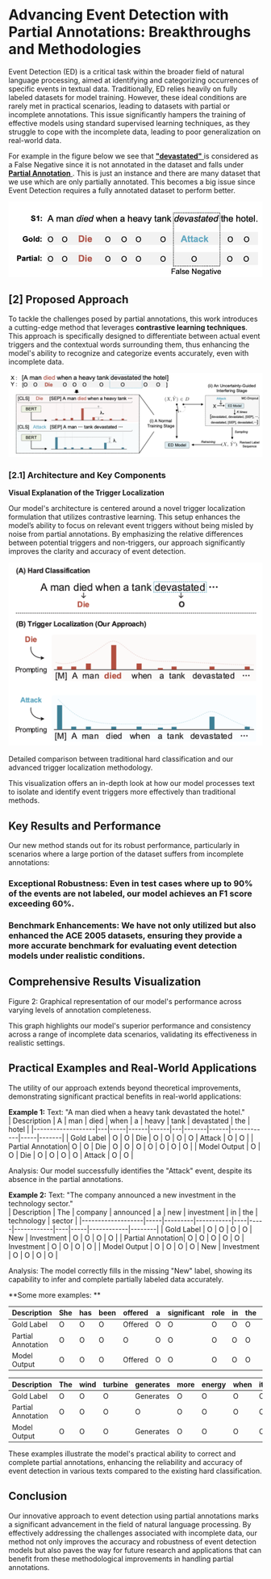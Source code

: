 # Advancing Event Detection with Partial Annotations: Breakthroughs and Methodologies

Event Detection (ED) is a critical task within the broader field of natural language processing, aimed at identifying and categorizing occurrences of specific events in textual data. Traditionally, ED relies heavily on fully labeled datasets for model training. However, these ideal conditions are rarely met in practical scenarios, leading to datasets with partial or incomplete annotations. This issue significantly hampers the training of effective models using standard supervised learning techniques, as they struggle to cope with the incomplete data, leading to poor generalization on real-world data.

For example in the figure below we see that <u> **"devastated"** </u> is considered as a False Negative since it is not annotated in the dataset and falls under <u> **Partial Annotation** </u>. This is just an instance and there are many dataset that we use which are only partially annotated. This becomes a big issue since Event Detection requires a fully annotated dataset to perform better.

![ImageForPartialAnnotation](/Images/PartialAnnotation.png)

## [2] Proposed Approach
To tackle the challenges posed by partial annotations, this work introduces a cutting-edge method that leverages **contrastive learning techniques**. This approach is specifically designed to differentiate between actual event triggers and the contextual words surrounding them, thus enhancing the model's ability to recognize and categorize events accurately, even with incomplete data.

![ImageForApproachOverview](/Images/ApproachOverview.png)

### [2.1] Architecture and Key Components

**Visual Explanation of the Trigger Localization** <br />

Our model's architecture is centered around a novel trigger localization formulation that utilizes contrastive learning. This setup enhances the model’s ability to focus on relevant event triggers without being misled by noise from partial annotations. By emphasizing the relative differences between potential triggers and non-triggers, our approach significantly improves the clarity and accuracy of event detection.

![ImageForApproachOverview](/Images/TriggerLocalization.png)

Detailed comparison between traditional hard classification and our advanced trigger localization methodology.

This visualization offers an in-depth look at how our model processes text to isolate and identify event triggers more effectively than traditional methods.

## Key Results and Performance
Our new method stands out for its robust performance, particularly in scenarios where a large portion of the dataset suffers from incomplete annotations:

### Exceptional Robustness: Even in test cases where up to 90% of the events are not labeled, our model achieves an F1 score exceeding 60%.
### Benchmark Enhancements: We have not only utilized but also enhanced the ACE 2005 datasets, ensuring they provide a more accurate benchmark for evaluating event detection models under realistic conditions.


## Comprehensive Results Visualization

Figure 2: Graphical representation of our model's performance across varying levels of annotation completeness.

This graph highlights our model's superior performance and consistency across a range of incomplete data scenarios, validating its effectiveness in realistic settings.

## Practical Examples and Real-World Applications

The utility of our approach extends beyond theoretical improvements, demonstrating significant practical benefits in real-world applications:

**Example 1:**
Text: "A man died when a heavy tank devastated the hotel." <br />
| Description       | A | man | died | when | a | heavy | tank | devastated | the | hotel |
|-------------------|---|-----|------|------|---|-------|------|------------|-----|-------|
| Gold Label        | O | O   | Die  | O    | O | O     | O    | Attack     | O   | O     |
| Partial Annotation| O | O   | Die  | O    | O | O     | O    | O          | O   | O     |
| Model Output      | O | O   | Die  | O    | O | O     | O    | Attack     | O   | O     |


Analysis: Our model successfully identifies the "Attack" event, despite its absence in the partial annotations. <br />

**Example 2:**
Text: "The company announced a new investment in the technology sector." <br />
| Description       | The | company | announced | a  | new | investment | in | the | technology | sector |
|-------------------|-----|---------|-----------|----|-----|------------|----|-----|------------|--------|
| Gold Label        | O   | O       | O         | O  | New | Investment | O  | O   | O          | O      |
| Partial Annotation| O   | O       | O         | O  | O   | Investment | O  | O   | O          | O      |
| Model Output      | O   | O       | O         | O  | New | Investment | O  | O   | O          | O      |


Analysis: The model correctly fills in the missing "New" label, showing its capability to infer and complete partially labeled data accurately. <br />

**Some more examples: **

| Description       | She  | has  | been | offered  | a   | significant | role  | in  | the | upcoming | movie  |
|-------------------|------|------|------|----------|-----|-------------|-------|-----|-----|----------|--------|
| Gold Label        | O    | O    | O    | Offered  | O   | O           | O     | O   | O   | O        | O      |
| Partial Annotation| O    | O    | O    | O        | O   | O           | O     | O   | O   | O        | O      |
| Model Output      | O    | O    | O    | Offered  | O   | O           | O     | O   | O   | O        | O      |


| Description       | The  | wind | turbine | generates | more | energy | when | it's  | windy  |
|-------------------|------|------|---------|-----------|------|--------|------|-------|--------|
| Gold Label        | O    | O    | O       | Generates | O    | O      | O    | O     | O      |
| Partial Annotation| O    | O    | O       | O         | O    | O      | O    | O     | O      |
| Model Output      | O    | O    | O       | Generates | O    | O      | O    | O     | O      |


These examples illustrate the model's practical ability to correct and complete partial annotations, enhancing the reliability and accuracy of event detection in various texts compared to the existing hard classification.

## Conclusion
Our innovative approach to event detection using partial annotations marks a significant advancement in the field of natural language processing. By effectively addressing the challenges associated with incomplete data, our method not only improves the accuracy and robustness of event detection models but also paves the way for future research and applications that can benefit from these methodological improvements in handling partial annotations.
